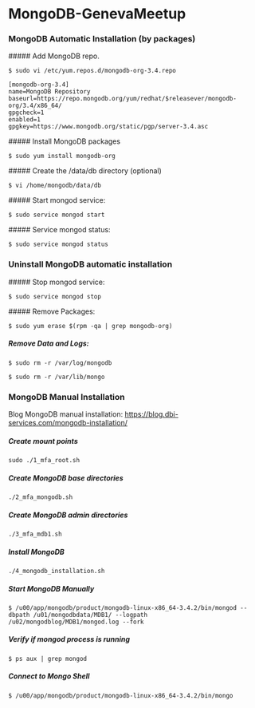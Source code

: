 # MongoDB-GenevaMeetup

### MongoDB Automatic Installation (by packages)

##### Add MongoDB repo.
```
$ sudo vi /etc/yum.repos.d/mongodb-org-3.4.repo

[mongodb-org-3.4]
name=MongoDB Repository
baseurl=https://repo.mongodb.org/yum/redhat/$releasever/mongodb-org/3.4/x86_64/
gpgcheck=1
enabled=1
gpgkey=https://www.mongodb.org/static/pgp/server-3.4.asc 

```

##### Install MongoDB packages

`$ sudo yum install mongodb-org `


##### Create the /data/db directory (optional)

`$ vi /home/mongodb/data/db`


##### Start mongod service:

`$ sudo service mongod start`


##### Service mongod status:

`$ sudo service mongod status`




### Uninstall MongoDB automatic installation

##### Stop mongod service:

`$ sudo service mongod stop`


##### Remove Packages:

`$ sudo yum erase $(rpm -qa | grep mongodb-org)`


##### Remove Data and Logs:

`$ sudo rm -r /var/log/mongodb`

`$ sudo rm -r /var/lib/mongo`




### MongoDB Manual Installation 

Blog MongoDB manual installation: https://blog.dbi-services.com/mongodb-installation/

##### Create mount points

`sudo ./1_mfa_root.sh`


##### Create MongoDB base directories

`./2_mfa_mongodb.sh`

##### Create MongoDB admin directories

`./3_mfa_mdb1.sh`


##### Install MongoDB 

`./4_mongodb_installation.sh`


##### Start MongoDB Manually 

`$ /u00/app/mongodb/product/mongodb-linux-x86_64-3.4.2/bin/mongod --dbpath /u01/mongodbdata/MDB1/ --logpath /u02/mongodblog/MDB1/mongod.log --fork`


##### Verify if mongod process is running

`$ ps aux | grep mongod`


##### Connect to Mongo Shell

`$ /u00/app/mongodb/product/mongodb-linux-x86_64-3.4.2/bin/mongo`





